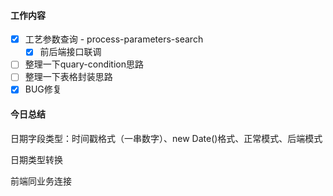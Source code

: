#### 工作内容

- [x] 工艺参数查询 - process-parameters-search
  - [x] 前后端接口联调
- [ ] 整理一下quary-condition思路
- [ ] 整理一下表格封装思路
- [x] BUG修复

#### 今日总结

日期字段类型：时间戳格式（一串数字）、new Date()格式、正常模式、后端模式

日期类型转换

前端同业务连接



